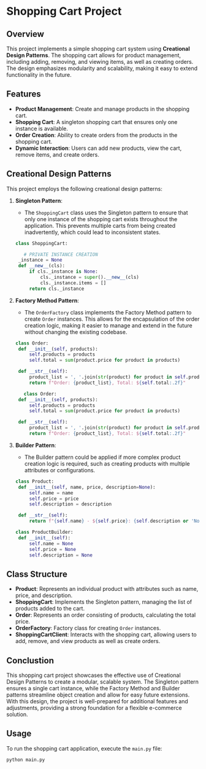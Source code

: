# Shopping Cart Project

## Overview
This project implements a simple shopping cart system using **Creational Design Patterns**. The shopping cart allows for product management, including adding, removing, and viewing items, as well as creating orders. The design emphasizes modularity and scalability, making it easy to extend functionality in the future.

## Features

- **Product Management**: Create and manage products in the shopping cart.
- **Shopping Cart**: A singleton shopping cart that ensures only one instance is available.
- **Order Creation**: Ability to create orders from the products in the shopping cart.
- **Dynamic Interaction**: Users can add new products, view the cart, remove items, and create orders.

## Creational Design Patterns

This project employs the following creational design patterns:

1. **Singleton Pattern**:
   - The `ShoppingCart` class uses the Singleton pattern to ensure that only one instance of the shopping cart exists throughout the application. This prevents multiple carts from being created inadvertently, which could lead to inconsistent states.

   ```python
   class ShoppingCart:

      # PRIVATE INSTANCE CREATION
    _instance = None
    def __new__(cls):
        if cls._instance is None:
            cls._instance = super().__new__(cls)
            cls._instance.items = []
        return cls._instance
   ```

2. **Factory Method Pattern**:
   - The `OrderFactory` class implements the Factory Method pattern to create `Order` instances. This allows for the encapsulation of the order creation logic, making it easier to manage and extend in the future without changing the existing codebase.
   ```python
   class Order:
    def __init__(self, products):
        self.products = products
        self.total = sum(product.price for product in products)

    def __str__(self):
        product_list = ', '.join(str(product) for product in self.products)
        return f"Order: {product_list}, Total: ${self.total:.2f}"

      class Order:
    def __init__(self, products):
        self.products = products
        self.total = sum(product.price for product in products)

    def __str__(self):
        product_list = ', '.join(str(product) for product in self.products)
        return f"Order: {product_list}, Total: ${self.total:.2f}"

   ```

3. **Builder Pattern**:
   - The Builder pattern could be applied if more complex product creation logic is required, such as creating products with multiple attributes or configurations.

   ```python
   class Product:
    def __init__(self, name, price, description=None):
        self.name = name
        self.price = price
        self.description = description

    def __str__(self):
        return f"{self.name} - ${self.price}: {self.description or 'No description'}"

   class ProductBuilder:
    def __init__(self):
        self.name = None
        self.price = None
        self.description = None  
   ```

## Class Structure

- **Product**: Represents an individual product with attributes such as name, price, and description.
- **ShoppingCart**: Implements the Singleton pattern, managing the list of products added to the cart.
- **Order**: Represents an order consisting of products, calculating the total price.
- **OrderFactory**: Factory class for creating `Order` instances.
- **ShoppingCartClient**: Interacts with the shopping cart, allowing users to add, remove, and view products as well as create orders.

## Conclustion
   This shopping cart project showcases the effective use of Creational Design Patterns to create a modular, scalable system. The Singleton pattern ensures a single cart instance, while the Factory Method and Builder patterns streamline object creation and allow for easy future extensions. With this design, the project is well-prepared for additional features and adjustments, providing a strong foundation for a flexible e-commerce solution.

## Usage

To run the shopping cart application, execute the `main.py` file:

```bash
python main.py
